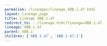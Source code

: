 ```yaml
---
permalink: /lineages/lineage_XBB.1.47.html
layout: lineage_page
title: Lineage XBB.1.47
redirect_to: ../lineage.html?lineage=XBB.1.47
lineage: XBB.1.47
parent: XBB.1
children: ['XBB.1.47', 'XBB.1.47.1']
---
```

